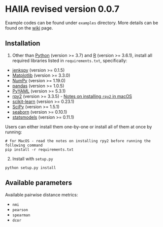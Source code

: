 # HAllA revised version 0.0.7

Example codes can be found under `examples` directory. More details can be found on the [wiki](https://github.com/biobakery/halla_revised/wiki) page.

## Installation

1. Other than [Python](https://www.python.org/) (version >= 3.7) and [R](https://www.r-project.org/) (version >= 3.6.1), install all required libraries listed in `requirements.txt`, specifically:

- [jenkspy](https://github.com/mthh/jenkspy) (version >= 0.1.5)
- [Matplotlib](https://matplotlib.org/) (version >= 3.3.0)
- [NumPy](https://numpy.org/) (version >= 1.19.0)
- [pandas](https://pandas.pydata.org/) (version >= 1.0.5)
- [PyYAML](https://pypi.org/project/PyYAML/) (version >= 5.3.1)
- [rpy2](https://pypi.org/project/rpy2/) (version >= 3.3.5) - [Notes on installing `rpy2` in macOS](https://stackoverflow.com/questions/52361732/installing-rpy2-on-macos)
- [scikit-learn](https://scikit-learn.org/stable/) (version >= 0.23.1)
- [SciPy](https://www.scipy.org/) (version >= 1.5.1)
- [seaborn](https://seaborn.pydata.org/) (version >= 0.10.1)
- [statsmodels](https://www.statsmodels.org/stable/index.html) (version >= 0.11.1)

Users can either install them one-by-one or install all of them at once by running:

```
# for MacOS - read the notes on installing rpy2 before running the following command
pip install -r requirements.txt
```

2. Install with `setup.py`

```
python setup.py install
```

## Available parameters

Available pairwise distance metrics:
- `nmi`
- `pearson`
- `spearman`
- `dcor`
